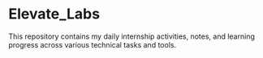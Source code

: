 # Elevate_Labs
This repository contains my daily internship activities, notes, and learning progress across various technical tasks and tools. 
